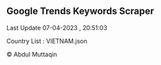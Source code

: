 

## Google Trends Keywords Scraper 
 
Last Update 07-04-2023 , 20:51:03

Country List :
VIETNAM.json



© Abdul Muttaqin 
